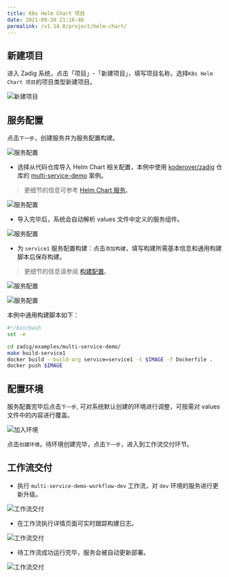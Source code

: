 ```yaml
---
title: K8s Helm Chart 项目
date: 2021-09-30 21:16:46
permalink: /v1.14.0/project/helm-chart/
---
```


## 新建项目

进入 Zadig 系统，点击「项目」-「新建项目」，填写项目名称，选择`K8s Helm Chart 项目`的项目类型新建项目。

![新建项目](../_images/helm_chart_sample_onboarding_1.png)

## 服务配置

点击`下一步`，创建服务并为服务配置构建。

![服务配置](../_images/helm_chart_sample_onboarding_2_0.png)

- 选择从代码仓库导入 Helm Chart 相关配置，本例中使用 [koderover/zadig](https://github.com/koderover/zadig) 仓库的 [multi-service-demo](https://github.com/koderover/zadig/tree/main/examples/multi-service-demo/full-charts/service1) 案例。
> 更细节的信息可参考 [Helm Chart 服务](/v1.14.0/project/service/helm/chart/)。

![服务配置](../_images/helm_chart_sample_onboarding_2.png)

- 导入完毕后，系统会自动解析 values 文件中定义的服务组件。

![服务配置](../_images/helm_chart_sample_onboarding_2_1.png)

- 为 `service1` 服务配置构建：点击`添加构建`，填写构建所需基本信息和通用构建脚本后保存构建。
>  更细节的信息请参阅 [构建配置](/v1.14.0/project/build/)。

![服务配置](../_images/helm_chart_sample_onboarding_backend_build_config.png)

![服务配置](../_images/helm_chart_sample_onboarding_backend_build_config_1.png)

本例中通用构建脚本如下：

```bash
#!/bin/bash
set -e

cd zadig/examples/multi-service-demo/
make build-service1
docker build --build-arg service=service1 -t $IMAGE -f Dockerfile .
docker push $IMAGE
```

## 配置环境

服务配置完毕后点击`下一步`, 可对系统默认创建的环境进行调整，可按需对 values 文件中的内容进行覆盖。

![加入环境](../_images/helm_chart_sample_onboarding_3.png)

点击`创建环境`，待环境创建完毕，点击`下一步`，进入到工作流交付环节。

## 工作流交付

- 执行 `multi-service-demo-workflow-dev` 工作流，对 `dev` 环境的服务进行更新升级。

![工作流交付](../_images/helm_chart_sample_onboarding_4.png)

- 在工作流执行详情页面可实时跟踪构建日志。

![工作流交付](../_images/helm_chart_sample_show_pipeline_running.png)

- 待工作流成功运行完毕，服务会被自动更新部署。

![工作流交付](../_images/helm_chart_sample_show_env.png)

